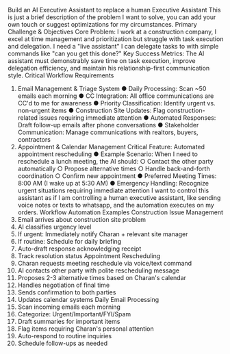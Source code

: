 Build an AI Executive Assistant to replace
a human Executive Assistant
This is just a brief description of the problem I want to solve, you can add your own touch or
suggest optimizations for my circumstances.
Primary Challenge & Objectives
Core Problem: I work at a construction company, I excel at time management and prioritization
but struggle with task execution and delegation. I need a "live assistant" I can delegate tasks to
with simple commands like "can you get this done?"
Key Success Metrics: The AI assistant must demonstrably save time on task execution,
improve delegation efficiency, and maintain his relationship-first communication style.
Critical Workflow Requirements
1. Email Management & Triage System
● Daily Processing: Scan ~50 emails each morning
● CC Integration: All office communications are CC'd to me for awareness
● Priority Classification: Identify urgent vs. non-urgent items
● Construction Site Updates: Flag construction-related issues requiring immediate
attention
● Automated Responses: Draft follow-up emails after phone conversations
● Stakeholder Communication: Manage communications with realtors, buyers,
contractors
2. Appointment & Calendar Management
Critical Feature: Automated appointment rescheduling
● Example Scenario: When I need to reschedule a lunch meeting, the AI should:
○ Contact the other party automatically
○ Propose alternative times
○ Handle back-and-forth coordination
○ Confirm new appointment
● Preferred Meeting Times: 8:00 AM (I wake up at 5:30 AM)
● Emergency Handling: Recognize urgent situations requiring immediate attention
I want to control this assistant as if I am controlling a human executive assistant, like sending
voice notes or texts to whatsapp, and the automation executes on my orders.
Workflow Automation Examples
Construction Issue Management
1. Email arrives about construction site problem
2. AI classifies urgency level
3. If urgent: Immediately notify Charan + relevant site manager
4. If routine: Schedule for daily briefing
5. Auto-draft response acknowledging receipt
6. Track resolution status
Appointment Rescheduling
1. Charan requests meeting reschedule via voice/text command
2. AI contacts other party with polite rescheduling message
3. Proposes 2-3 alternative times based on Charan's calendar
4. Handles negotiation of final time
5. Sends confirmation to both parties
6. Updates calendar systems
Daily Email Processing
1. Scan incoming emails each morning
2. Categorize: Urgent/Important/FYI/Spam
3. Draft summaries for important items
4. Flag items requiring Charan's personal attention
5. Auto-respond to routine inquiries
6. Schedule follow-ups as needed